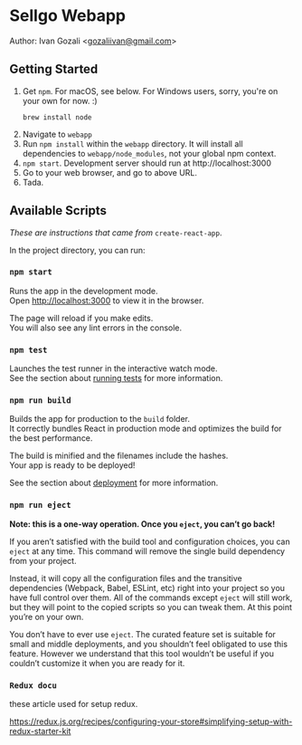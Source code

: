 # Sellgo Webapp

Author: Ivan Gozali <<gozaliivan@gmail.com>>

## Getting Started

1.  Get `npm`. For macOS, see below. For Windows users, sorry, you're on your own for now. :)
    ```
    brew install node
    ```
2.  Navigate to `webapp`
3.  Run `npm install` within the `webapp` directory. It will install all dependencies to `webapp/node_modules`, not your global npm context.
4.  `npm start`. Development server should run at http://localhost:3000
5.  Go to your web browser, and go to above URL.
6.  Tada.

## Available Scripts

_These are instructions that came from_ `create-react-app`.

In the project directory, you can run:

### `npm start`

Runs the app in the development mode.<br>
Open [http://localhost:3000](http://localhost:3000) to view it in the browser.

The page will reload if you make edits.<br>
You will also see any lint errors in the console.

### `npm test`

Launches the test runner in the interactive watch mode.<br>
See the section about [running tests](https://facebook.github.io/create-react-app/docs/running-tests) for more information.

### `npm run build`

Builds the app for production to the `build` folder.<br>
It correctly bundles React in production mode and optimizes the build for the best performance.

The build is minified and the filenames include the hashes.<br>
Your app is ready to be deployed!

See the section about [deployment](https://facebook.github.io/create-react-app/docs/deployment) for more information.

### `npm run eject`

**Note: this is a one-way operation. Once you `eject`, you can’t go back!**

If you aren’t satisfied with the build tool and configuration choices, you can `eject` at any time. This command will remove the single build dependency from your project.

Instead, it will copy all the configuration files and the transitive dependencies (Webpack, Babel, ESLint, etc) right into your project so you have full control over them. All of the commands except `eject` will still work, but they will point to the copied scripts so you can tweak them. At this point you’re on your own.

You don’t have to ever use `eject`. The curated feature set is suitable for small and middle deployments, and you shouldn’t feel obligated to use this feature. However we understand that this tool wouldn’t be useful if you couldn’t customize it when you are ready for it.

### `Redux docu`
these article used for setup redux.

https://redux.js.org/recipes/configuring-your-store#simplifying-setup-with-redux-starter-kit
